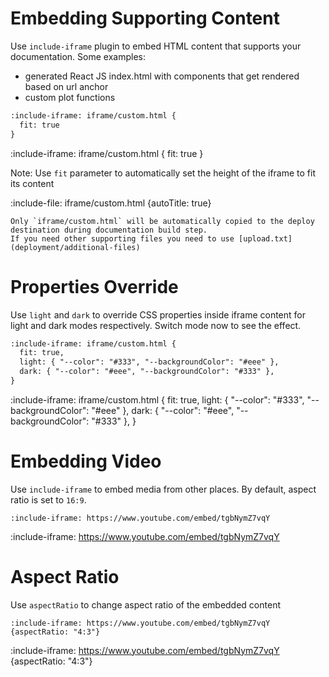 # Embedding Supporting Content

Use `include-iframe` plugin to embed HTML content that supports your documentation. Some examples:
* generated React JS index.html with components that get rendered based on url anchor
* custom plot functions

```markdown {highlight: "fit: true"}
:include-iframe: iframe/custom.html {
  fit: true
}
```

:include-iframe: iframe/custom.html {
  fit: true
}

Note: Use `fit` parameter to automatically set the height of the iframe to fit its content

:include-file: iframe/custom.html {autoTitle: true}

```attention-warning
Only `iframe/custom.html` will be automatically copied to the deploy destination during documentation build step. 
If you need other supporting files you need to use [upload.txt](deployment/additional-files)
```

# Properties Override

Use `light` and `dark` to override CSS properties inside iframe content for light and dark modes respectively.
Switch mode now to see the effect.

```markdown
:include-iframe: iframe/custom.html {
  fit: true,
  light: { "--color": "#333", "--backgroundColor": "#eee" },
  dark: { "--color": "#eee", "--backgroundColor": "#333" },
}
```

:include-iframe: iframe/custom.html {
  fit: true,
  light: { "--color": "#333", "--backgroundColor": "#eee" },
  dark: { "--color": "#eee", "--backgroundColor": "#333" },
}

# Embedding Video

Use `include-iframe` to embed media from other places. By default, aspect ratio is set to `16:9`.

    :include-iframe: https://www.youtube.com/embed/tgbNymZ7vqY

:include-iframe: https://www.youtube.com/embed/tgbNymZ7vqY

# Aspect Ratio

Use `aspectRatio` to change aspect ratio of the embedded content

    :include-iframe: https://www.youtube.com/embed/tgbNymZ7vqY {aspectRatio: "4:3"}

:include-iframe: https://www.youtube.com/embed/tgbNymZ7vqY {aspectRatio: "4:3"}
